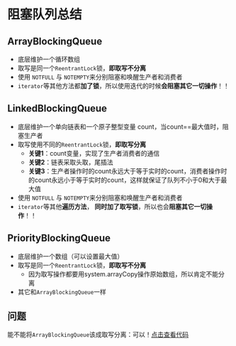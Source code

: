 # 阻塞队列总结

## ArrayBlockingQueue

* 底层维护一个循环数组
* 取写是同一个`ReentrantLock`锁，**即取写不分离**
* 使用 `NOTFULL` 与 `NOTEMPTY`来分别阻塞和唤醒生产者和消费者
* `iterator`等其他方法都**加了锁**，所以使用迭代的时候**会阻塞其它一切操作**！！



## LinkedBlockingQueue

* 底层维护一个单向链表和一个原子整型变量 count，当count==最大值时，阻塞生产者
* 取写使用不同的`ReentrantLock`锁，**即取写分离**
  * **关键1**：count变量，实现了生产者消费者的通信
  * **关键2**：链表采取头取，尾插法
  * **关键3**：生产者操作时的count永远大于等于实时的count，消费者操作时的count永远小于等于实时的count，这样就保证了队列不小于0和大于最大值
* 使用 `NOTFULL` 与 `NOTEMPTY`来分别阻塞和唤醒生产者和消费者
* `iterator`等其他**遍历方法**， **同时加了取写锁**，所以也会**阻塞其它一切操作**！！



## PriorityBlockingQueue

* 底层维护一个数组（可以设置最大值）
* 取写是同一个`ReentrantLock`锁，**即取写不分离**
  * 因为取写操作都要用system.arrayCopy操作原始数组，所以肯定不能分离
* 其它和`ArrayBlockingQueue`一样



## 问题

能不能将`ArrayBlockingQueue`该成取写分离：可以！[点击查看代码][1]





[1]: ArrayBlockingQueue改成取写分离.md